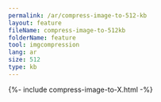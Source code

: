 ```yaml
---
permalink: /ar/compress-image-to-512-kb
layout: feature
fileName: compress-image-to-512kb
folderName: feature
tool: imgcompression
lang: ar
size: 512
type: kb
---
```


{%- include compress-image-to-X.html -%}
